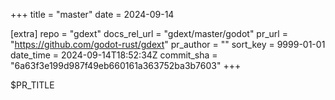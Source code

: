 +++
title = "master"
date = 2024-09-14

[extra]
repo = "gdext"
docs_rel_url = "gdext/master/godot"
pr_url = "https://github.com/godot-rust/gdext"
pr_author = ""
sort_key = 9999-01-01
date_time = 2024-09-14T18:52:34Z
commit_sha = "6a63f3e199d987f49eb660161a363752ba3b7603"
+++

$PR_TITLE
